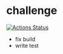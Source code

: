 # challenge

[![Actions Status](https://github.com/ailinykh/challenge/workflows/build/badge.svg)](https://github.com/ailinykh/challenge/actions)

* fix build
* write test
